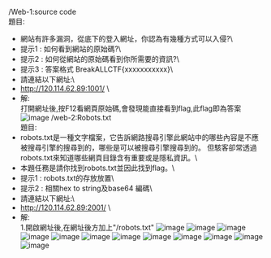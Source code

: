 /Web-1:source code\
題目:
 - 網站有許多漏洞，從底下的登入網址，你認為有幾種方式可以入侵?\
 - 提示1 : 如何看到網站的原始碼?\
 - 提示2 : 如何從網站的原始碼看到你所需要的資訊?\
 - 提示3 : 答案格式 BreakALLCTF{xxxxxxxxxxx}\
 - 請連結以下網址:\
 - http://120.114.62.89:1001/ \
 - 解:\
打開網址後,按F12看網頁原始碼,會發現能直接看到flag,此flag即為答案\
![image](https://github.com/daniel-chang1260/CTF/blob/master/note/Photo/Web/2018-05-27%20(18).png)
/web-2:Robots.txt\
題目:
- robots.txt是一種文字檔案，它告訴網路搜尋引擎此網站中的哪些內容是不應被搜尋引擎的搜尋到的，哪些是可以被搜尋引擎搜尋到的。 但駭客卻常透過robots.txt來知道哪些網頁目錄含有重要或是隱私資訊。\
- 本題任務是請你找到robots.txt並因此找到flag。\
- 提示1 : robots.txt的存放放置\
- 提示2 : 相關hex to string及base64 編碼\
- 請連結以下網址:\
- http://120.114.62.89:2001/ \
- 解:\
1.開啟網址後,在網址後方加上"/robots.txt"
![image](https://github.com/daniel-chang1260/CTF/blob/master/note/Photo/Web/2018-05-27%20(2).png)
![image](https://github.com/daniel-chang1260/CTF/blob/master/note/Photo/Web/2018-05-27%20(3).png)
![image](https://github.com/daniel-chang1260/CTF/blob/master/note/Photo/Web/2018-05-27%20(4).png)
![image](https://github.com/daniel-chang1260/CTF/blob/master/note/Photo/Web/2018-05-27%20(5).png)
![image](https://github.com/daniel-chang1260/CTF/blob/master/note/Photo/Web/2018-05-27%20(6).png)
![image](https://github.com/daniel-chang1260/CTF/blob/master/note/Photo/Web/2018-05-27%20(7).png)
![image](https://github.com/daniel-chang1260/CTF/blob/master/note/Photo/Web/2018-05-27%20(9).png)
![image](https://github.com/daniel-chang1260/CTF/blob/master/note/Photo/Web/2018-05-27%20(11).png)
![image](https://github.com/daniel-chang1260/CTF/blob/master/note/Photo/Web/2018-05-27%20(13).png)
![image](https://github.com/daniel-chang1260/CTF/blob/master/note/Photo/Web/2018-05-27%20(14).png)
![image](https://github.com/daniel-chang1260/CTF/blob/master/note/Photo/Web/2018-05-27%20(15).png)
![image](https://github.com/daniel-chang1260/CTF/blob/master/note/Photo/Web/2018-05-27%20(17).png)

